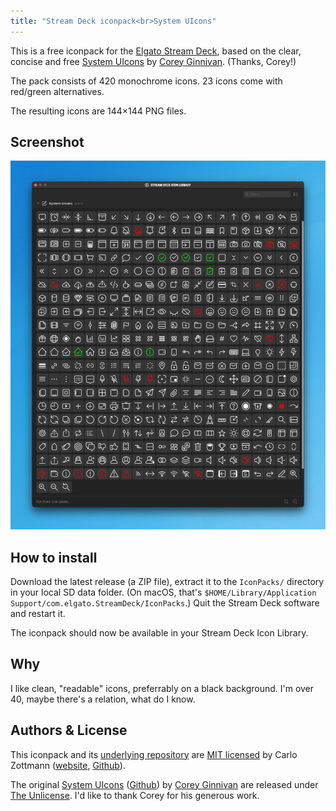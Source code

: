 ```yaml
---
title: "Stream Deck iconpack<br>System UIcons"
---
```


This is a free iconpack for the [Elgato Stream Deck](https://www.elgato.com/en/stream-deck),
based on the clear, concise and free [System UIcons](https://systemuicons.com/)
by [Corey Ginnivan](https://corey.ginnivan.net/). (Thanks, Corey!)

The pack consists of 420 monochrome icons. 23 icons come with red/green
alternatives.

The resulting icons are 144×144 PNG files.

## Screenshot

![Screenshot of v1.1](./img/screenshot-1.1.png)

## How to install

Download the latest release (a ZIP file), extract it to the `IconPacks/`
directory in your local SD data folder. (On macOS, that's
`$HOME/Library/Application Support/com.elgato.StreamDeck/IconPacks`.) Quit
the Stream Deck software and restart it.

The iconpack should now be available in your Stream Deck Icon Library.

## Why

I like clean, "readable" icons, preferrably on a black background. I'm over 40,
maybe there's a relation, what do I know.

## Authors & License

This iconpack and its [underlying repository](https://github.com/carlo/streamdeck-iconpack-system-uicons)
are [MIT licensed](https://github.com/carlo/streamdeck-iconpack-system-uicons/blob/main/LICENSE.md)
by Carlo Zottmann ([website](https://czm.io), [Github](https://github.com/carlo)).

The original [System UIcons](https://systemuicons.com/)
([Github](https://github.com/CoreyGinnivan/system-uicons)) by
[Corey Ginnivan](https://corey.ginnivan.net/) are released under
[The Unlicense](https://github.com/CoreyGinnivan/system-uicons/blob/master/LICENSE).
I'd like to thank Corey for his generous work.
